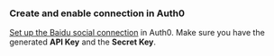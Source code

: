 ### Create and enable connection in Auth0
[Set up the Baidu social connection](/dashboard/guides/connections/set-up-connections-social) in Auth0. Make sure you have the generated **API Key** and the **Secret Key**.
